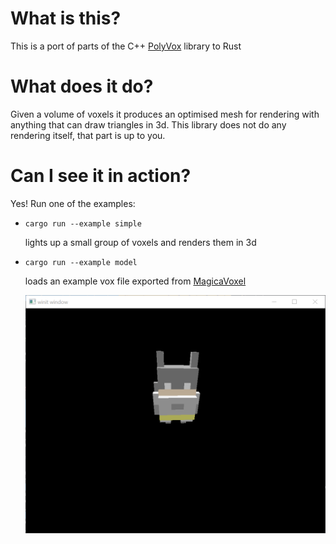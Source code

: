 What is this?
=============

This is a port of parts of the C++ [PolyVox](http://www.volumesoffun.com/polyvox-about/) library to Rust

What does it do?
================

Given a volume of voxels it produces an optimised mesh for rendering with anything that can draw triangles in 3d.
This library does not do any rendering itself, that part is up to you.
 
Can I see it in action?
=======================

Yes! Run one of the examples:

* ```cargo run --example simple```
    
    lights up a small group of voxels and renders them in 3d
     
* ```cargo run --example model```

    loads an example vox file exported from [MagicaVoxel](https://ephtracy.github.io/)
    
    ![example image](img/model.png)